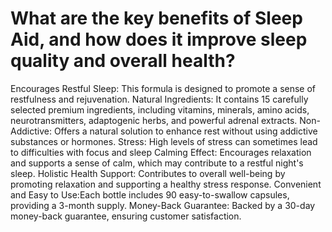 # What are the key benefits of Sleep Aid, and how does it improve sleep quality and overall health?

Encourages Restful Sleep: This formula is designed to promote a sense of restfulness and rejuvenation. Natural Ingredients: It contains 15 carefully selected premium ingredients, including vitamins, minerals, amino acids, neurotransmitters, adaptogenic herbs, and powerful adrenal extracts. Non-Addictive: Offers a natural solution to enhance rest without using addictive substances or hormones. Stress: High levels of stress can sometimes lead to difficulties with focus and sleep Calming Effect: Encourages relaxation and supports a sense of calm, which may contribute to a restful night's sleep. Holistic Health Support: Contributes to overall well-being by promoting relaxation and supporting a healthy stress response. Convenient and Easy to Use:Each bottle includes 90 easy-to-swallow capsules, providing a 3-month supply. Money-Back Guarantee: Backed by a 30-day money-back guarantee, ensuring customer satisfaction.